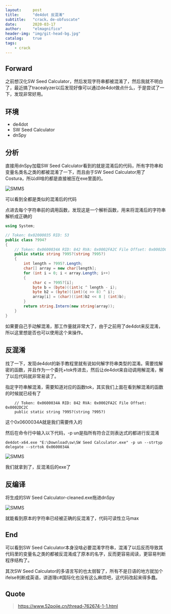 ```yaml
---
layout:     post
title:      "de4dot 反混淆"
subtitle:   "crack，de-obfuscate"
date:       2020-03-17
author:     "elmagnifico"
header-img: "img/git-head-bg.jpg"
catalog:    true
tags:
    - crack
---
```


## Forward

之前想汉化SW Seed Calculator，然后发现字符串都被混淆了，然后我就不明白了，最近搞了tracealyzer以后发现好像可以通过de4dot做点什么，于是尝试了一下，发现非常好用。

## 环境

- de4dot
- SW Seed Calculator
- dnSpy

## 分析

直接用dnSpy加载SW Seed Calculator看到的就是混淆后的代码，所有字符串和变量名类名之类的都被混淆了一下，而且由于SW Seed Calculator用了Costura，所以dll啥的都是直接被压在exe里面的。

![SMMS](https://i.loli.net/2020/03/17/BMgrt6aOJqwGdjT.png)

可以看到全都是类似的混淆后的代码

点进去每个字符串前的调用函数，发现这是一个解析函数，用来将混淆后的字符串解析成正确的

```c#
using System;

// Token: 0x02000035 RID: 53
public class ?994?
{
	// Token: 0x0600034A RID: 842 RVA: 0x0002FA2C File Offset: 0x0002DC2C
	public static string ?995?(string ?995?)
	{
		int length = ?995?.Length;
		char[] array = new char[length];
		for (int i = 0; i < array.Length; i++)
		{
			char c = ?995?[i];
			byte b = (byte)((int)c ^ length - i);
			byte b2 = (byte)((int)(c >> 8) ^ i);
			array[i] = (char)((int)b2 << 8 | (int)b);
		}
		return string.Intern(new string(array));
	}
}
```

如果要自己手动解混淆，那工作量就非常大了，由于之前用了de4dot来反混淆，所以这里想是否也可以使用这个来操作。

## 反混淆

找了一下，发现de4dot的新手教程里就有说如何解字符串类型的混淆。需要找解密的函数，并且作为一个委托+tok传进去，然后让de4dot来自动调用解混淆，解了以后代码就非常易读了。



指定字符串解混淆，需要知道对应的函数tok，其实我们上面在看到解混淆的函数的时候就已经有了

```
	// Token: 0x0600034A RID: 842 RVA: 0x0002FA2C File Offset: 0x0002DC2C
	public static string ?995?(string ?995?)
```

这个0x0600034A就是我们需要传入的

然后在命令行中输入以下代码，-p un是指所有符合正则表达式的都进行反混淆

```
de4dot-x64.exe "E:\Download\sw\SW Seed Calculator.exe" -p un --strtyp delegate --strtok 0x0600034A
```

![SMMS](https://i.loli.net/2020/03/17/ZPmvXMUDheluTCb.png)

我们就拿到了，反混淆后的exe了

## 反编译

将生成的SW Seed Calculator-cleaned.exe拖进dnSpy

![SMMS](https://i.loli.net/2020/03/17/1qPwSdiHVb23kxF.png)

就能看到原本的字符串已经被正确的反混淆了，代码可读性立马max

## End

可以看到SW Seed Calculator本身没啥必要混淆字符串，混淆了以后反而导致其代码里的变量名之类的都被反混淆成了原本的名字，反而更容易阅读，更容易判断程序结构了。

其次SW Seed Calculator的多语言写的也太弱智了，所有不是日语的地方就加个ifelse判断成英语，讲道理c#国际化也没有这么麻烦吧，这代码改起来得多蠢。

## Quote

> https://www.52pojie.cn/thread-762674-1-1.html




